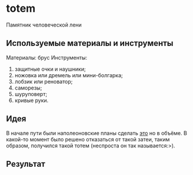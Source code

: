 # totem
Памятник человеческой лени
## Используемые материалы и инструменты
Материалы: 
брус
Инструменты:
1. защитные очки и наушники;
2. ножовка или дремель или мини-болгарка;
3. лобзик или реноватор;
4. саморезы;
5. шуруповерт;
6. кривые руки.
## Идея
В начале пути были наполеоновские планы сделать [это](https://github.com/OSoba-Mask/Buldiga-meme-badge) но в объёме. В какой-то момент было решено отказаться от такой затеи, таким образом, получился такой тотем (неспроста он так называется:>).
## Результат
